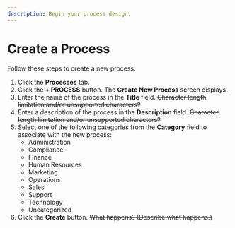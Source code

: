 ```yaml
---
description: Begin your process design.
---
```


# Create a Process



Follow these steps to create a new process:

1. Click the **Processes** tab.
2. Click the **+ PROCESS** button. The **Create New Process** screen displays.
3. Enter the name of the process in the **Title** field. ~~Character length limitation and/or unsupported characters?~~
4. Enter a description of the process in the **Description** field. ~~Character length limitation and/or unsupported characters?~~
5. Select one of the following categories from the **Category** field to associate with the new process:
   * Administration
   * Compliance
   * Finance 
   * Human Resources
   * Marketing
   * Operations 
   * Sales
   * Support
   * Technology
   * Uncategorized
6. Click the **Create** button. ~~What happens? \(Describe what happens.\)~~

